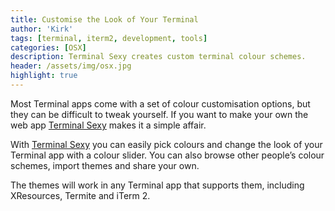 ```yaml
---
title: Customise the Look of Your Terminal
author: 'Kirk'
tags: [terminal, iterm2, development, tools]
categories: [OSX]
description: Terminal Sexy creates custom terminal colour schemes.
header: /assets/img/osx.jpg
highlight: true
---
```

Most Terminal apps come with a set of colour customisation options, but they can be difficult to tweak yourself. If you want to make your own the web app [Terminal Sexy](http://terminal.sexy/) makes it a simple affair.

With [Terminal Sexy](http://terminal.sexy/) you can easily pick colours and change the look of your Terminal app with a colour slider. You can also browse other people’s colour schemes, import themes and share your own.

The themes will work in any Terminal app that supports them, including XResources, Termite and iTerm 2.
